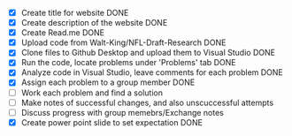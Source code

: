 - [x] Create title for website DONE
- [x] Create description of the website DONE
- [x] Create Read.me DONE
- [x] Upload code from Walt-King/NFL-Draft-Research DONE
- [x] Clone files to Github Desktop and upload them to Visual Studio DONE
- [x] Run the code, locate problems under 'Problems' tab DONE
- [x] Analyze code in Visual Studio, leave comments for each problem DONE
- [x] Assign each problem to a group member DONE
- [ ] Work each problem and find a solution
- [ ] Make notes of successful changes, and also unscuccessful attempts
- [ ] Discuss progress with group memebrs/Exchange notes
- [x] Create power point slide to set expectation DONE
